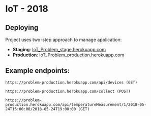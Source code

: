 # IoT - 2018 

## Deploying

Project uses two-step approach to manage application:

- **Staging**: [IoT_Problem_stage.herokuapp.com](https://stagging-problem.herokuapp.com/)
- **Production**: [IoT_Problem_production.herokuapp.com](https://problem-production.herokuapp.com/)

## Example endpoints:

```
https://problem-production.herokuapp.com/api/devices (GET)

https://problem-production.herokuapp.com/collect (POST)

https://problem-production.herokuapp.com/api/temperatureMeasurement/1/2018-05-24T15:00:00/2018-05-24T19:00:00 (GET)

```

